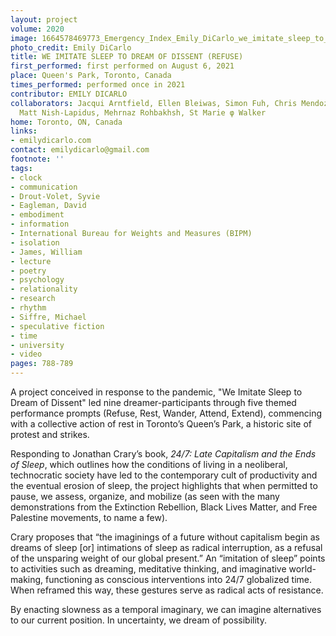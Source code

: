 ```yaml
---
layout: project
volume: 2020
image: 1664578469773_Emergency_Index_Emily_DiCarlo_we_imitate_sleep_to_dream_of_dissent_bw.png
photo_credit: Emily DiCarlo
title: WE IMITATE SLEEP TO DREAM OF DISSENT (REFUSE)
first_performed: first performed on August 6, 2021
place: Queen's Park, Toronto, Canada
times_performed: performed once in 2021
contributor: EMILY DICARLO
collaborators: Jacqui Arntfield, Ellen Bleiwas, Simon Fuh, Chris Mendoza, Dana Prieto,
  Matt Nish-Lapidus, Mehrnaz Rohbakhsh, St Marie φ Walker
home: Toronto, ON, Canada
links:
- emilydicarlo.com
contact: emilydicarlo@gmail.com
footnote: ''
tags:
- clock
- communication
- Drout-Volet, Syvie
- Eagleman, David
- embodiment
- information
- International Bureau for Weights and Measures (BIPM)
- isolation
- James, William
- lecture
- poetry
- psychology
- relationality
- research
- rhythm
- Siffre, Michael
- speculative fiction
- time
- university
- video
pages: 788-789
---
```


A project conceived in response to the pandemic, "We Imitate Sleep to Dream of Dissent" led nine dreamer-participants through five themed performance prompts (Refuse, Rest, Wander, Attend, Extend), commencing with a collective action of rest in Toronto’s Queen’s Park, a historic site of protest and strikes.

Responding to Jonathan Crary’s book, *24/7: Late Capitalism and the Ends of Sleep*, which outlines how the conditions of living in a neoliberal, technocratic society have led to the contemporary cult of productivity and the eventual erosion of sleep, the project highlights that when permitted to pause, we assess, organize, and mobilize (as seen with the many demonstrations from the Extinction Rebellion, Black Lives Matter, and Free Palestine movements, to name a few).

Crary proposes that “the imaginings of a future without capitalism begin as dreams of sleep [or] intimations of sleep as radical interruption, as a refusal of the unsparing weight of our global present.”  An “imitation of sleep” points to activities such as dreaming, meditative thinking, and imaginative world-making, functioning as conscious interventions into 24/7 globalized time. When reframed this way, these gestures serve as radical acts of resistance.

By enacting slowness as a temporal imaginary, we can imagine alternatives to our current position. In uncertainty, we dream of possibility.